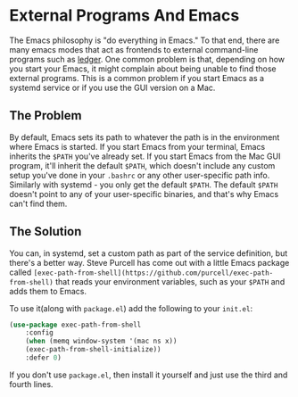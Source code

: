 # External Programs And Emacs

The Emacs philosophy is "do everything in Emacs."  To that end, there are many emacs modes that act as frontends to external command-line programs such as [ledger](https://www.ledger-cli.org/).  One common problem is that, depending on how you start your Emacs, it might complain about being unable to find those external programs.  This is a common problem if you start Emacs as a systemd service or if you use the GUI version on a Mac.

## The Problem

By default, Emacs sets its path to whatever the path is in the environment where Emacs is started.  If you start Emacs from your terminal, Emacs inherits the `$PATH` you've already set.  If you start Emacs from the Mac GUI program, it'll inherit the default `$PATH`, which doesn't include any custom setup you've done in your `.bashrc` or any other user-specific path info.  Similarly with systemd - you only get the default `$PATH`.  The default `$PATH` doesn't point to any of your user-specific binaries, and that's why Emacs can't find them.

## The Solution

You can, in systemd, set a custom path as part of the service definition, but there's a better way.  Steve Purcell has come out with a little Emacs package called `[exec-path-from-shell](https://github.com/purcell/exec-path-from-shell)` that reads your environment variables, such as your `$PATH` and adds them to Emacs.

To use it(along with `package.el`) add the following to your `init.el`:

```lisp
(use-package exec-path-from-shell
    :config
    (when (memq window-system '(mac ns x))
    (exec-path-from-shell-initialize))
    :defer 0)
```

If you don't use `package.el`, then install it yourself and just use the third and fourth lines.
